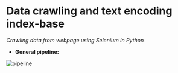 # Data crawling and text encoding index-base

*Crawling data from webpage using Selenium in Python*
* **General pipeline:**


![pipeline](https://d3hi6wehcrq5by.cloudfront.net/itnavi-blog/2020/08/xep-loi-ich-thu-thap-thong-tin.png)
